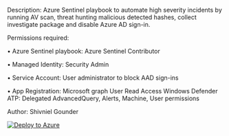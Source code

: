 Description: Azure Sentinel playbook to automate high severity incidents by running AV scan, threat hunting malicious detected hashes, collect investigate package and disable Azure AD sign-in.

Permissions required:

•	Azure Sentinel playbook: Azure Sentinel Contributor 

•	Managed Identity: Security Admin

•	Service Account: User administrator to block AAD sign-ins

•	App Registration: Microsoft graph User Read Access
Windows Defender ATP: Delegated AdvancedQuery, Alerts, Machine, User permissions


Author: Shivniel Gounder

[![Deploy to Azure](https://aka.ms/deploytoazurebutton)](https://portal.azure.com/#create/Microsoft.Template/uri/https%3A%2F%2Fraw.githubusercontent.com%2FShivniel%2FAzure%2Fmain%2FAzure%2520Sentinel%2FAzure%2520Sentinel%2520Playbooks%2FMDATP_AutoResponseHighAlerts%2Fazuredeploy.json)
